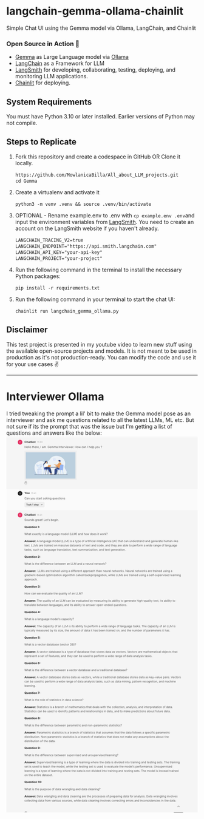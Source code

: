 # langchain-gemma-ollama-chainlit
Simple Chat UI using the Gemma model via Ollama, LangChain, and Chainlit

### Open Source in Action 🚀
- [Gemma](https://ai.google.dev/gemma/docs/model_card) as Large Language model via [Ollama](https://ollama.com/)
- [LangChain](https://www.langchain.com/) as a Framework for LLM
- [LangSmith](https://smith.langchain.com/) for developing, collaborating, testing, deploying, and monitoring LLM applications.
- [Chainlit](https://docs.chainlit.io/langchain) for deploying.

## System Requirements

You must have Python 3.10 or later installed. Earlier versions of Python may not compile.

## Steps to Replicate 

1. Fork this repository and create a codespace in GitHub OR Clone it locally.
   ```
   https://github.com/MowlanicaBilla/All_about_LLM_projects.git
   cd Gemma
   ```

2. Create a virtualenv and activate it
   ```
   python3 -m venv .venv && source .venv/bin/activate
   ```

3. OPTIONAL - Rename example.env to .env with `cp example.env .env`and input the environment variables from [LangSmith](https://smith.langchain.com/). You need to create an account on the LangSmith website if you haven't already.
   ``` 
   LANGCHAIN_TRACING_V2=true
   LANGCHAIN_ENDPOINT="https://api.smith.langchain.com"
   LANGCHAIN_API_KEY="your-api-key"
   LANGCHAIN_PROJECT="your-project"
   ```

4. Run the following command in the terminal to install the necessary Python packages:
   ```
   pip install -r requirements.txt
   ```

5. Run the following command in your terminal to start the chat UI:
   ```
   chainlit run langchain_gemma_ollama.py
   ```

## Disclaimer
This test project is presented in my youtube video to learn new stuff using the available open-source projects and models. It is not meant to be used in production as it's not production-ready. You can modify the code and use it for your use cases ✌️

---

# Interviewer Ollama
I tried tweaking the prompt a lil' bit to make the Gemma model pose as an interviewer and ask me questions related to all the latest LLMs, ML etc. But not sure if its the prompt that was the issue but I'm getting a list of questions and answers like the below:
![](Ollama_interview.png)
